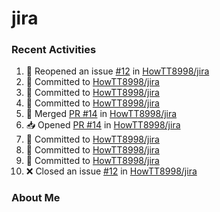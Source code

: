 # jira

### Recent Activities
<!--START_SECTION:activity-->
1. 🔄 Reopened an issue [#12](https://github.com/HowTT8998/jira/issues/12) in [HowTT8998/jira](https://github.com/HowTT8998/jira)
2. 📝 Committed to [HowTT8998/jira](https://github.com/HowTT8998/jira/commit/870d8dd0f9c3f0c2dc26aca9e34bbd3c55c32ef7)
3. 📝 Committed to [HowTT8998/jira](https://github.com/HowTT8998/jira/commit/de48b6df0923cf04b5bd3e1ccbc6afe034c39081)
4. 📝 Committed to [HowTT8998/jira](https://github.com/HowTT8998/jira/commit/f29fb9a5b6c9a6db73c858df887d45e30c4ddcb6)
5. 🔀 Merged [PR #14](https://github.com/HowTT8998/jira/pull/14) in [HowTT8998/jira](https://github.com/HowTT8998/jira)
6. 📥 Opened [PR #14](https://github.com/HowTT8998/jira/pull/14) in [HowTT8998/jira](https://github.com/HowTT8998/jira)
7. 📝 Committed to [HowTT8998/jira](https://github.com/HowTT8998/jira/commit/c8a9994f7c4138d749984f7bb28b73ad143b5393)
8. 📝 Committed to [HowTT8998/jira](https://github.com/HowTT8998/jira/commit/f29fb9a5b6c9a6db73c858df887d45e30c4ddcb6)
9. 📝 Committed to [HowTT8998/jira](https://github.com/HowTT8998/jira/commit/49c8fac71824510678e9d3b1ec6a214ca7fef226)
10. ❌ Closed an issue [#12](https://github.com/HowTT8998/jira/issues/12) in [HowTT8998/jira](https://github.com/HowTT8998/jira)
<!--END_SECTION:activity-->

### About Me
<!-- MYLINKS:START -->
<!-- MYLINKS:END -->
